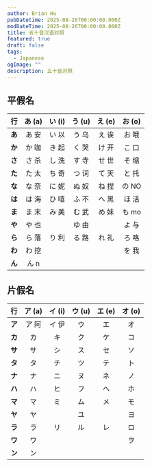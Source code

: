 ```yaml
---
author: Brian Hu
pubDatetime: 2025-08-26T00:00:00.000Z
modDateTime: 2025-08-26T00:00:00.000Z
title: 五十音汉语对照
featured: true
draft: false
tags:
  - Japanese
ogImage: ""
description: 五十音对照
---
```


## 平假名

|   行   | あ (a) | い (i) | う (u) | え (e) | お (o) |
| :----: | :----: | :----: | :----: | :----: | :----: |
| **あ** | あ 安  | い 以  | う 乌  | え 诶  | お 哦  |
| **か** | か 咖  | き 起  | く 哭  | け 开  | こ 口  |
| **さ** | さ 杀  | し 洗  | す 寺  | せ 世  | そ 缩  |
| **た** | た 太  | ち 奇  | つ 词  | て 天  | と 托  |
| **な** | な 奈  | に 妮  | ぬ 奴  | ね 捏  | の NO  |
| **は** | は 海  | ひ 嘻  | ふ 不  | へ 黑  | ほ 活  |
| **ま** | ま 末  | み 美  | む 武  | め 妹  | も mo  |
| **や** | や 也  |        | ゆ 由  |        | よ 与  |
| **ら** | ら 落  | り 利  | る 路  | れ 礼  | ろ 咯  |
| **わ** | わ 挖  |        |        |        | を 我  |
| **ん** |  ん n  |        |        |        |        |

## 片假名

|   行   | ア (a) | イ (i) | ウ (u) | エ (e) | オ (o) |
| :----: | :----: | :----: | :----: | :----: | :----: |
| **ア** | ア 阿  |   イ 伊  |   ウ   |   エ   |   オ   |
| **カ** |   カ   |   キ   |   ク   |   ケ   |   コ   |
| **サ** |   サ   |   シ   |   ス   |   セ   |   ソ   |
| **タ** |   タ   |   チ   |   ツ   |   テ   |   ト   |
| **ナ** |   ナ   |   ニ   |   ヌ   |   ネ   |   ノ   |
| **ハ** |   ハ   |   ヒ   |   フ   |   ヘ   |   ホ   |
| **マ** |   マ   |   ミ   |   ム   |   メ   |   モ   |
| **ヤ** |   ヤ   |        |   ユ   |        |   ヨ   |
| **ラ** |   ラ   |   リ   |   ル   |   レ   |   ロ   |
| **ワ** |   ワ   |        |        |        |   ヲ   |
| **ン** |   ン   |        |        |        |        |
